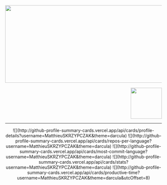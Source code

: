 
   
<h3 align="center">
  <img width="700" height="250" src="https://matthieuskrzypczak.fr/images/MATTHIEUSKRZYPCZAK.png">  
</h3>

<p align="right">
  <img width="100" height="100" src="https://matthieuskrzypczak.fr/images/chocobo.gif">  
</p>

---
<div style="text-align:center">
   ![](http://github-profile-summary-cards.vercel.app/api/cards/profile-details?username=MatthieuSKRZYPCZAK&theme=darcula)
   ![](http://github-profile-summary-cards.vercel.app/api/cards/repos-per-language?username=MatthieuSKRZYPCZAK&theme=darcula)
   ![](http://github-profile-summary-cards.vercel.app/api/cards/most-commit-language?username=MatthieuSKRZYPCZAK&theme=darcula)
   ![](http://github-profile-summary-cards.vercel.app/api/cards/stats?username=MatthieuSKRZYPCZAK&theme=darcula)
   ![](http://github-profile-summary-cards.vercel.app/api/cards/productive-time?username=MatthieuSKRZYPCZAK&theme=darcula&utcOffset=8)
</div>

